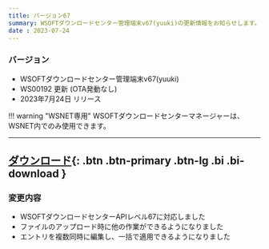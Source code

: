 ```yaml
---
title: バージョン67
summary: WSOFTダウンロードセンター管理端末v67(yuuki)の更新情報をお知らせします。
date : 2023-07-24
---
```

### バージョン

* WSOFTダウンロードセンター管理端末v67(yuuki)
* WS00192 更新 (OTA発動なし)
* 2023年7月24日 リリース

!!! warning "WSNET専用"
    WSOFTダウンロードセンターマネージャーは、WSNET内でのみ使用できます。

---
[ ダウンロード](https://download.wsoft.ws/WS00192){: .btn .btn-primary .btn-lg .bi .bi-download }
---

### 変更内容

* WSOFTダウンロードセンターAPIレベル67に対応しました
* ファイルのアップロード時に他の作業ができるようになりました
* エントリを複数同時に編集し、一括で適用できるようになりました